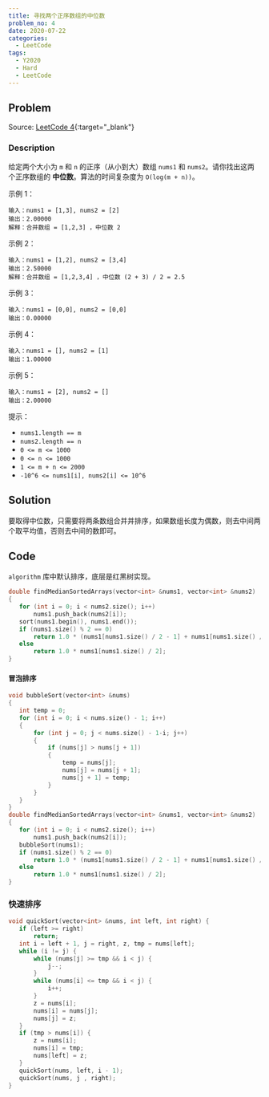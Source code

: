 ```yaml
---
title: 寻找两个正序数组的中位数
problem_no: 4
date: 2020-07-22
categories:
  - LeetCode
tags:
  - Y2020
  - Hard
  - LeetCode
---
```


<!-- Description. -->

<!-- more -->

## Problem

Source: [LeetCode 4](https://leetcode-cn.com/problems/median-of-two-sorted-arrays/){:target="_blank"}

### Description

给定两个大小为 `m` 和 `n` 的正序（从小到大）数组 `nums1` 和 `nums2`。请你找出这两个正序数组的 **中位数**。算法的时间复杂度为 `O(log(m + n))`。

示例 1：

```text
输入：nums1 = [1,3], nums2 = [2]
输出：2.00000
解释：合并数组 = [1,2,3] ，中位数 2
```

示例 2：

```
输入：nums1 = [1,2], nums2 = [3,4]
输出：2.50000
解释：合并数组 = [1,2,3,4] ，中位数 (2 + 3) / 2 = 2.5
```

示例 3：

```
输入：nums1 = [0,0], nums2 = [0,0]
输出：0.00000
```

示例 4：

```
输入：nums1 = [], nums2 = [1]
输出：1.00000
```

示例 5：

```
输入：nums1 = [2], nums2 = []
输出：2.00000
```

提示：

- `nums1.length == m`
- `nums2.length == n`
- `0 <= m <= 1000`
- `0 <= n <= 1000`
- `1 <= m + n <= 2000`
- `-10^6 <= nums1[i], nums2[i] <= 10^6`


## Solution

要取得中位数，只需要将两条数组合并并排序，如果数组长度为偶数，则去中间两个取平均值，否则去中间的数即可。

## Code

`algorithm` 库中默认排序，底层是红黑树实现。

 ```cpp
double findMedianSortedArrays(vector<int> &nums1, vector<int> &nums2)
{
    for (int i = 0; i < nums2.size(); i++)
        nums1.push_back(nums2[i]);
    sort(nums1.begin(), nums1.end());
    if (nums1.size() % 2 == 0)
        return 1.0 * (nums1[nums1.size() / 2 - 1] + nums1[nums1.size() / 2]) / 2.0;
    else
        return 1.0 * nums1[nums1.size() / 2];
}
```

#### 冒泡排序

 ```cpp
void bubbleSort(vector<int> &nums)
{
    int temp = 0;
    for (int i = 0; i < nums.size() - 1; i++)
    {
        for (int j = 0; j < nums.size() - 1-i; j++)
        {
            if (nums[j] > nums[j + 1])
            {
                temp = nums[j];
                nums[j] = nums[j + 1];
                nums[j + 1] = temp;
            }
        }
    }
}
double findMedianSortedArrays(vector<int> &nums1, vector<int> &nums2)
{
    for (int i = 0; i < nums2.size(); i++)
        nums1.push_back(nums2[i]);
    bubbleSort(nums1);
    if (nums1.size() % 2 == 0)
        return 1.0 * (nums1[nums1.size() / 2 - 1] + nums1[nums1.size() / 2]) / 2.0;
    else
        return 1.0 * nums1[nums1.size() / 2];
}
```

### 快速排序

 ```cpp
void quickSort(vector<int> &nums, int left, int right) {
    if (left >= right)
        return;
    int i = left + 1, j = right, z, tmp = nums[left];
    while (i != j) {
        while (nums[j] >= tmp && i < j) {
            j--;
        }
        while (nums[i] <= tmp && i < j) {
            i++;
        }
        z = nums[i];
        nums[i] = nums[j];
        nums[j] = z;
    }
    if (tmp > nums[i]) {
        z = nums[i];
        nums[i] = tmp;
        nums[left] = z;
    }
    quickSort(nums, left, i - 1);
    quickSort(nums, j , right);
}
```
